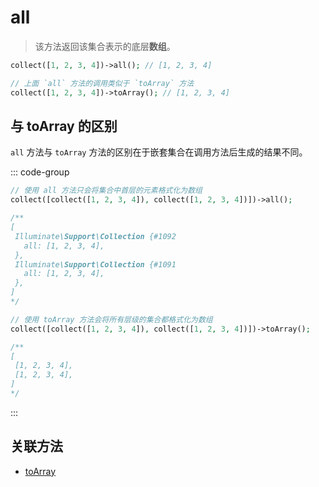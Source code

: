 # all

> 该方法返回该集合表示的底层**数组**。

```php
collect([1, 2, 3, 4])->all(); // [1, 2, 3, 4]

// 上面 `all` 方法的调用类似于 `toArray` 方法
collect([1, 2, 3, 4])->toArray(); // [1, 2, 3, 4]
```

## 与 toArray 的区别

`all` 方法与 `toArray` 方法的区别在于嵌套集合在调用方法后生成的结果不同。

::: code-group
```php [all]
// 使用 all 方法只会将集合中首层的元素格式化为数组
collect([collect([1, 2, 3, 4]), collect([1, 2, 3, 4])])->all();

/**
[
 Illuminate\Support\Collection {#1092
   all: [1, 2, 3, 4],
 },
 Illuminate\Support\Collection {#1091
   all: [1, 2, 3, 4],
 },
]
*/
```

```php [toArray]
// 使用 toArray 方法会将所有层级的集合都格式化为数组
collect([collect([1, 2, 3, 4]), collect([1, 2, 3, 4])])->toArray();

/**
[
 [1, 2, 3, 4],
 [1, 2, 3, 4],
]
*/
```
:::

## 关联方法

- [toArray](toArray.md)
